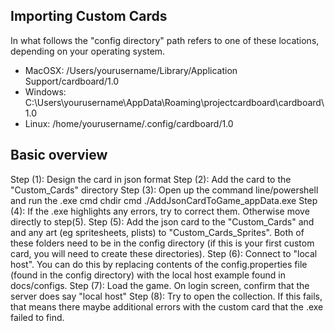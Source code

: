 ## Importing Custom Cards
 
In what follows the "config directory" path refers to one of these locations, depending on your operating system.

* MacOSX: /Users/yourusername/Library/Application Support/cardboard/1.0
* Windows: C:\Users\yourusername\AppData\Roaming\projectcardboard\cardboard\1.0
* Linux: /home/yourusername/.config/cardboard/1.0

## Basic overview

Step (1): Design the card in json format
Step (2): Add the card to the "Custom_Cards" directory
Step (3): Open up the command line/powershell and run the .exe
	cmd chdir <this directory>
	cmd ./AddJsonCardToGame_appData.exe
Step (4): If the .exe highlights any errors, try to correct them. Otherwise move directly to step(5).
Step (5): Add the json card to the "Custom_Cards" and and any art (eg spritesheets, plists) to "Custom_Cards_Sprites". Both of these folders need to be in the config directory (if this is your first custom card, you will need to create these directories).
Step (6): Connect to "local host". You can do this by replacing contents of the config.properties file (found in the config directory) with the local host example found in docs/configs.
Step (7): Load the game. On login screen, confirm that the server does say "local host"
Step (8): Try to open the collection. If this fails, that means there maybe additional errors with the custom card that the .exe failed to find. 
